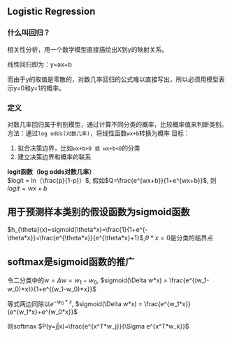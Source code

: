 ## Logistic Regression

### 什么叫回归？
相关性分析，用一个数学模型直接描绘出X到y的映射关系。

线性回归即为：y=ax+b

而由于y的取值是零散的，对数几率回归的公式难以直接写出，所以必须用模型表示y=0和y=1的概率。

### 定义
对数几率回归属于判别模型，通过计算不同分类的概率，比较概率值来判断类别。
方法：通过`log odds(对数几率)`，将线性函数`wx+b`转换为概率
目标：
1. 拟合决策边界，比如`wx+b>0 或 wx+b<0`的分类
2. 建立决策边界和概率的联系

**logit函数（log odds对数几率）**    
$logit = ln（\frac{p}{1-p}）$, 假如$Q=\frac{e^{wx+b}}{1+e^{wx+b}}$, 则$logit=wx+b$

## 用于预测样本类别的假设函数为sigmoid函数
$h_{\theta}(x)=sigmoid(\theta*x)=\frac{1}{1+e^{-\theta*x}}=\frac{e^{\theta*x}}{e^{\theta*x}+1}$,$\theta*x=0$是分类的临界点

## softmax是sigmoid函数的推广
令二分类中的$w= \Delta w=w_1-w_0$, $sigmoid(\Delta w*x) = \frac{e^{(w_1-w_0)*x}}{1+e^{(w_1-w_0)*x}}$

等式两边同除以$e^{-w_0*x}$, $sigmoid(\Delta w*x) = \frac{e^{w_1*x}}{e^{w_1*x}+e^{w_0*x}}$

则softmax $P(y=j|x)=\frac{e^{x^T*w_j}}{\Sigma e^{x^T*w_k}}$